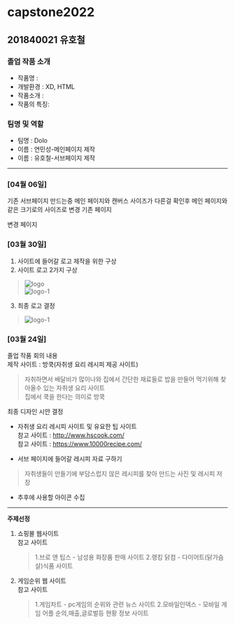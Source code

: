 # capstone2022
## 201840021 유호철
### 졸업 작품 소개
- 작품명 : 
- 개발환경 : XD, HTML
- 작품소개 :
- 작품의 특징: 

### 팀명 및 역할
- 팀명 : Dolo
- 이름 : 연민성-메인페이지 제작
- 이름 : 유호철-서브페이지 제작 
<hr>

### [04월 06일]

기존 서브페이지 만드는중 메인 페이지와 캔버스 사이즈가 다른걸 확인후 메인 페이지와 같은 크기로의 사이즈로 변경
기존 페이지
> 

변경 페이지
> 

### [03월 30일]

1. 사이트에 들어갈 로고 제작을 위한 구상
2. 사이트 로고 2가지 구상
> ![logo](https://user-images.githubusercontent.com/89890434/161749268-946706f3-c8c5-4546-9c5c-aaf02561e5b0.png)   
  ![logo-1](https://user-images.githubusercontent.com/89890434/161749274-082a53dd-7457-4182-a964-d40c902edeac.png)
3. 최종 로고 결정
> ![logo-1](https://user-images.githubusercontent.com/89890434/161749274-082a53dd-7457-4182-a964-d40c902edeac.png)


### [03월 24일]
졸업 작품 회의 내용   
제작 사이트 : 방쿡(자취생 요리 레시피 제공 사이트)
> 자취하면서 배달비가 많이나와 집에서 간단한 재료들로 밥을 만들어 먹기위해 찾아올수 있는 자취생 요리 사이트   
집에서 쿡을 한다는 의미로 방쿡

최종 디자인 시안 결정
* 자취생 요리 레시피 사이트 및 유요한 팁 사이트   
참고 사이트 : http://www.hscook.com/   
참고 사이트 : https://www.10000recipe.com/

- 서브 페이지에 들어갈 레시피 자료 구하기
> 자취생들이 만들기에 부담스럽지 않은 레시피를 찾아 만드는 사진 및 레시피 저장
 
- 추후에 사용할 아이콘 수집

<hr>

<b>주제선정</b>
1. 쇼핑몰 웹사이트   
  참고 사이트   
   > 1.브로 앤 팁스 - 남성용 화장품 판매 사이트
   > 2.랭킹 닭컴 - 다이어트(닭가슴살)식품 사이트
2. 게임순위 웹 사이트   
  참고 사이트   
   > 1.게임차트 - pc게임의 순위와 관련 뉴스 사이트
   > 2.모바일인덱스 - 모바일 게임 어플 순의,매출,글로벌등 현황 정보 사이트
